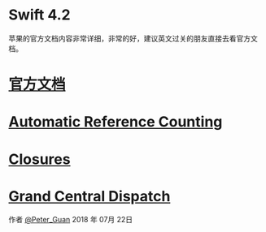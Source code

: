 # Swift 4.2

苹果的官方文档内容非常详细，非常的好，建议英文过关的朋友直接去看官方文档。

# [官方文档](https://swift.org/)

# [Automatic Reference Counting](https://github.com/byelaney/Swift-4.2-Guide/blob/master/Automatic-Reference-Counting/README.md)

# [Closures](https://github.com/byelaney/Swift-4.2-Guide/blob/master/Closures/README.md)

# [Grand Central Dispatch](https://github.com/byelaney/Swift-4.2-Guide/blob/master/GCD/README.md)

作者 [@Peter_Guan][1]
2018 年 07月 22日


[1]: https://github.com/Byelaney
